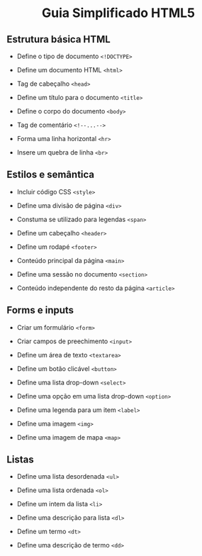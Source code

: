 <h1 align="center">Guia Simplificado HTML5</h1>

## Estrutura básica HTML

* Define o tipo de documento `<!DOCTYPE>`

* Define um documento HTML `<html>`

* Tag de cabeçalho `<head>`

* Define um título para o documento `<title>`

* Define o corpo do documento `<body>`

* Tag de comentário `<!--...-->`

* Forma uma linha horizontal `<hr>`

* Insere um quebra de linha `<br>`

## Estilos e semântica

* Incluir código CSS `<style>`

* Define uma divisão de página `<div>`

* Constuma se utilizado para legendas `<span>`

* Define um cabeçalho `<header>`

* Define um rodapé `<footer>`

* Conteúdo principal da página `<main>`

* Define uma sessão no documento `<section>`

* Conteúdo independente do resto da página `<article>`

## Forms e inputs

* Criar um formulário `<form>`

* Criar campos de preechimento `<input>`

* Define um área de texto `<textarea>`

* Define um botão clicável `<button>`

* Define uma lista drop-down `<select>`

* Define uma opção em uma lista drop-down `<option>`

* Define uma legenda para um item `<label>`

* Define uma imagem `<img>`

* Define uma imagem de mapa `<map>`

## Listas

* Define uma lista desordenada `<ul>`

* Define uma lista ordenada `<ol>`

* Define um intem da lista `<li>`

* Define uma descrição para lista `<dl>`

* Define um termo `<dt>`

* Define uma descrição de termo `<dd>`









